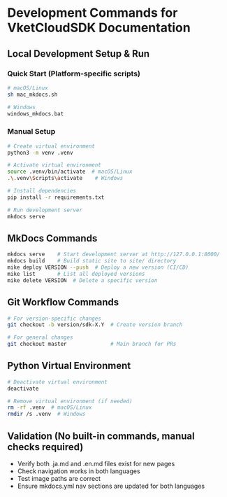 # Development Commands for VketCloudSDK Documentation

## Local Development Setup & Run

### Quick Start (Platform-specific scripts)
```bash
# macOS/Linux
sh mac_mkdocs.sh

# Windows
windows_mkdocs.bat
```

### Manual Setup
```bash
# Create virtual environment
python3 -m venv .venv

# Activate virtual environment
source .venv/bin/activate  # macOS/Linux
.\.venv\Scripts\activate    # Windows

# Install dependencies
pip install -r requirements.txt

# Run development server
mkdocs serve
```

## MkDocs Commands
```bash
mkdocs serve    # Start development server at http://127.0.0.1:8000/
mkdocs build    # Build static site to site/ directory
mike deploy VERSION --push  # Deploy a new version (CI/CD)
mike list       # List all deployed versions
mike delete VERSION  # Delete a specific version
```

## Git Workflow Commands
```bash
# For version-specific changes
git checkout -b version/sdk-X.Y  # Create version branch

# For general changes
git checkout master              # Main branch for PRs
```

## Python Virtual Environment
```bash
# Deactivate virtual environment
deactivate

# Remove virtual environment (if needed)
rm -rf .venv  # macOS/Linux
rmdir /s .venv  # Windows
```

## Validation (No built-in commands, manual checks required)
- Verify both .ja.md and .en.md files exist for new pages
- Check navigation works in both languages
- Test image paths are correct
- Ensure mkdocs.yml nav sections are updated for both languages